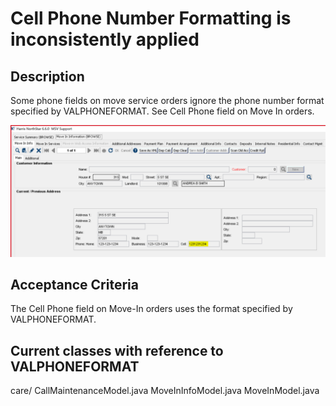 # Cell Phone Number Formatting is inconsistently applied

## Description

Some phone fields on move service orders ignore the phone number format specified by VALPHONEFORMAT.
See Cell Phone field on Move In orders.

![Cellphone field](CIS-6164_CellField_MoveIn.PNG)

## Acceptance Criteria

The Cell Phone field on Move-In orders uses the format specified by VALPHONEFORMAT.

## Current classes with reference to VALPHONEFORMAT

care/
    CallMaintenanceModel.java
    MoveInInfoModel.java
    MoveInModel.java
